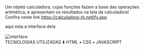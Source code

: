 Um objeto calculadora, cujas funções fazem a base das operações aritmética, e apresentam os resultados na tela da calculadora! <br>
Confira neste link https://calculadora-rk.netlify.app

aqui esta a interface dela <br> <br>
![interface](https://github.com/user-attachments/assets/d111d579-1bb3-478f-a6bf-b4d673e205d2)
<br>
TECNOLOGIAS UTILIZADAS ⬇️
HTML ▪️ CSS ▪️ JAVASCRIPT 



